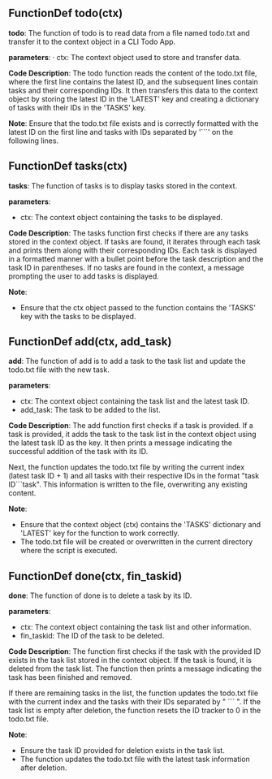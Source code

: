 ## FunctionDef todo(ctx)
**todo**: The function of todo is to read data from a file named todo.txt and transfer it to the context object in a CLI Todo App.

**parameters**: 
· ctx: The context object used to store and transfer data.

**Code Description**: 
The todo function reads the content of the todo.txt file, where the first line contains the latest ID, and the subsequent lines contain tasks and their corresponding IDs. It then transfers this data to the context object by storing the latest ID in the 'LATEST' key and creating a dictionary of tasks with their IDs in the 'TASKS' key.

**Note**: 
Ensure that the todo.txt file exists and is correctly formatted with the latest ID on the first line and tasks with IDs separated by '```' on the following lines.
## FunctionDef tasks(ctx)
**tasks**: The function of tasks is to display tasks stored in the context.

**parameters**:
- ctx: The context object containing the tasks to be displayed.

**Code Description**:
The tasks function first checks if there are any tasks stored in the context object. If tasks are found, it iterates through each task and prints them along with their corresponding IDs. Each task is displayed in a formatted manner with a bullet point before the task description and the task ID in parentheses. If no tasks are found in the context, a message prompting the user to add tasks is displayed.

**Note**:
- Ensure that the ctx object passed to the function contains the 'TASKS' key with the tasks to be displayed.
## FunctionDef add(ctx, add_task)
**add**: The function of add is to add a task to the task list and update the todo.txt file with the new task.

**parameters**:
- ctx: The context object containing the task list and the latest task ID.
- add_task: The task to be added to the list.

**Code Description**:
The add function first checks if a task is provided. If a task is provided, it adds the task to the task list in the context object using the latest task ID as the key. It then prints a message indicating the successful addition of the task with its ID. 

Next, the function updates the todo.txt file by writing the current index (latest task ID + 1) and all tasks with their respective IDs in the format "task ID```task". This information is written to the file, overwriting any existing content.

**Note**:
- Ensure that the context object (ctx) contains the 'TASKS' dictionary and 'LATEST' key for the function to work correctly.
- The todo.txt file will be created or overwritten in the current directory where the script is executed.
## FunctionDef done(ctx, fin_taskid)
**done**: The function of done is to delete a task by its ID.

**parameters**:
- ctx: The context object containing the task list and other information.
- fin_taskid: The ID of the task to be deleted.

**Code Description**:
The function first checks if the task with the provided ID exists in the task list stored in the context object. If the task is found, it is deleted from the task list. The function then prints a message indicating the task has been finished and removed. 

If there are remaining tasks in the list, the function updates the todo.txt file with the current index and the tasks with their IDs separated by " ``` ". If the task list is empty after deletion, the function resets the ID tracker to 0 in the todo.txt file.

**Note**:
- Ensure the task ID provided for deletion exists in the task list.
- The function updates the todo.txt file with the latest task information after deletion.
